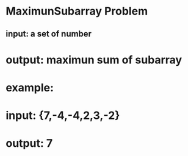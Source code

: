 # MaximunSubarray Problem
## input: a set of number
# output: maximun sum of subarray
# example:
# input: {7,-4,-4,2,3,-2}
# output: 7
